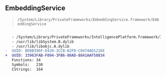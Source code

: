 ## EmbeddingService

> `/System/Library/PrivateFrameworks/EmbeddingService.framework/EmbeddingService`

```diff

   - /System/Library/PrivateFrameworks/IntelligencePlatform.framework/IntelligencePlatform
   - /usr/lib/libSystem.B.dylib
   - /usr/lib/libobjc.A.dylib
-  UUID: BEBB396F-D420-3CCB-B2FD-C0474AD1216E
+  UUID: 33963FAB-F094-3FB6-80AD-8841AAF58834
   Functions: 34
   Symbols:   230
   CStrings:  164

```
